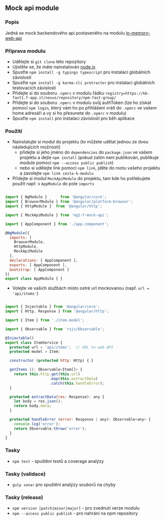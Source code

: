## Mock api module

### Popis

Jedná se mock backendového api postaveného na modulu [in-memory-web-api](https://github.com/angular/in-memory-web-api)

### Příprava modulu
- Udělejte si `git clone` této repozitory
- Ujistěte se, že máte nainstalován [node.js](https://nodejs.org/)
- Spusťte `npm install -g typings typescript` pro instalaci globálních závislostí
- Spusťte `npm install -g karma-cli protractor` pro instalaci globálních testovacích závislostí
- Přidejte si do souboru `.npmrc` v modulu řádku `registry=https://kb-fast1.f-app.it/nexus/repository/npm-fast-group/`
- Přidejte si do souboru `.npmrc` v modulu svůj authToken (lze ho získat pomocí `npm login`, který vám ho po přihlášení vrátí do `.npmrc` ve vašem home adresáři a vy si ho přesunete do `.npmrc` v modulu)
- Spusťte `npm install` pro instalaci závislostí pro běh aplikace

### Použití
- Nainstalujte si modul do projektu (to můžete udělat jednou ze dvou následujících možností)
    - přidejte si jeho jméno do `dependencies` do `package.json` ve vašem projektu a dejte `npm install` (pokud zatím není publikován, publikuje module pomoci `npm --access public publish`)
    - nebo si udělejte link pomocí `npm link`, jděte do rootu vašeho projektu a zavolejte `npm link cesta-k-modulu`
- Přidejte si modul `MockApiModule` do projektu, tam kde ho potřebujete použít např. v `AppModule` do pole `imports`

```js

import { NgModule }      from '@angular/core';
import { BrowserModule } from '@angular/platform-browser';
import { HttpModule }  from '@angular/http';

import { MockApiModule } from 'ng2-f-mock-api';

import { AppComponent } from './app.component';

@NgModule({
  imports: [
    BrowserModule,
    HttpModule,
    MockApiModule
  ],
  declarations: [ AppComponent ],
  exports: [ AppComponent ],
  bootstrap: [ AppComponent ]
})
export class AppModule { }

```
- Volejte ve vašich službách místo ostré url mockovanou (např. `url = 'api/items'`)

```js

import { Injectable } from '@angular/core';
import { Http, Response } from '@angular/http';

import { Item } from './item.model';

import { Observable } from 'rxjs/Observable';

@Injectable()
export class ItemService {
  protected url = 'api/items';  // URL to web API
  protected model = Item;

  constructor (protected http: Http) { }

  getItems (): Observable<Item[]> {
    return this.http.get(this.url)
                    .map(this.extractData)
                    .catch(this.handleError);
  }

  protected extractData(res: Response): any {
    let body = res.json();
    return body.data;
  }

  protected handleError (error: Response | any): Observable<any> {
    console.log('error');
    return Observable.throw('error');
  }
}

```

### Tasky
- `npm test` - spuštění testů a coverage analýzy

### Tasky (validace)
- `gulp sonar` pro spuštění analýzy souborů na chyby

### Tasky (release)
- `npm version [patch|minor|major]` - pro zvednutí verze modulu
- `npm --access public publish` - pro nahrání na npm repository
